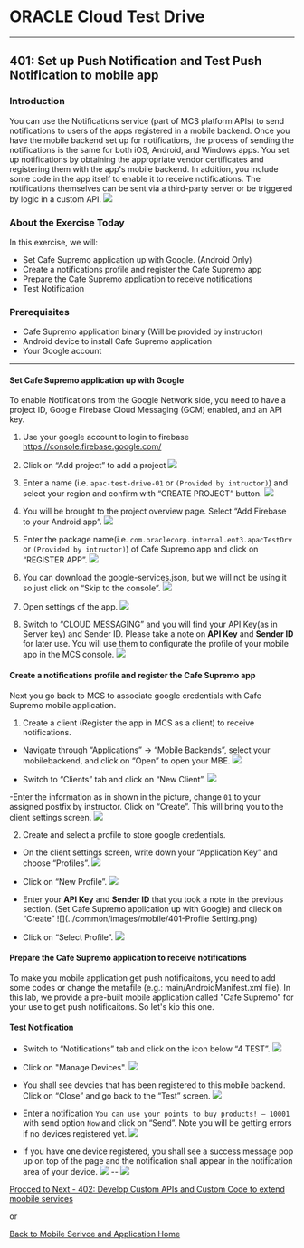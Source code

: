 # ORACLE Cloud Test Drive #
-----
## 401: Set up Push Notification and Test Push Notification to mobile app ##

### Introduction ###
You can use the Notifications service (part of MCS platform APIs) to send notifications to users of the apps registered in a mobile backend. Once you have the mobile backend set up for notifications, the process of sending the notifications is the same for both iOS, Android, and Windows apps. You set up notifications by obtaining the appropriate vendor certificates and registering them with the app's mobile backend. In addition, you include some code in the app itself to enable it to receive notifications. The notifications themselves can be sent via a third-party server or be triggered by logic in a custom API.
![](../common/images/mobile/mcsgs_dt_006_notifications.png)

### About the Exercise Today ###
In this exercise, we will:
- Set Cafe Supremo application up with Google. (Android Only)
- Create a notifications profile and register the Cafe Supremo app
- Prepare the Cafe Supremo application to receive notifications
- Test Notification

### Prerequisites ###
- Cafe Supremo application binary (Will be provided by instructor)
- Android device to install Cafe Supremo application
- Your Google account

----

#### Set Cafe Supremo application up with Google ####
To enable Notifications from the Google Network side, you need to have a project ID, Google Firebase Cloud Messaging (GCM) enabled, and an API key.

1. Use your google account to login to firebase https://console.firebase.google.com/ 

2. Click on “Add project” to add a project 
![](../common/images/mobile/401-FCM_AddProject.png)

3. Enter a name (i.e. `apac-test-drive-01` or `(Provided by intructor)`) and select your region and confirm with “CREATE PROJECT” button.
![](../common/images/mobile/401-Google_Project_Creation.png)

4. You will be brought to the project overview page. Select “Add Firebase to your Android app”.
![](../common/images/mobile/401-Add_Firebase_toApp.png)

5. Enter the package name(i.e. `com.oraclecorp.internal.ent3.apacTestDrv` or `(Provided by intructor)`) of Cafe Supremo app and click on “REGISTER APP”.
![](../common/images/mobile/401-FCM_Register_App.png)

6. You can download the google-services.json, but we will not be using it so just click on “Skip to the console”.
![](../common/images/mobile/401-Download_Google_JSON.png)

7. Open settings of the app.
![](../common/images/mobile/401-Open_App_Settings.png)

8. Switch to “CLOUD MESSAGING” and you will find your API Key(as in Server key) and Sender ID. Please take a note on **API Key** and **Sender ID** for later use. You will use them to configurate the profile of your mobile app in the MCS console.
![](../common/images/mobile/401-API_Key_SenderID.png)

#### Create a notifications profile and register the Cafe Supremo app ####
Next you go back to MCS to associate google credentials with Cafe Supremo mobile application.

1. Create a client (Register the app in MCS as a client) to receive notifications.
- Navigate through “Applications” -> “Mobile Backends”, select your mobilebackend, and click on “Open” to open your MBE.
![](../common/images/mobile/401-Select_MBE.png)

- Switch to “Clients” tab and click on “New Client”.
![](../common/images/mobile/401-Create_Client.png)

-Enter the information as in shown in the picture, change `01` to your assigned postfix by instructor. Click on “Create”. This will bring you to the client settings screen.
![](../common/images/mobile/401-Create_Client.png)

2. Create and select a profile to store google credentials.
- On the client settings screen, write down your “Application Key” and choose “Profiles”.
![](../common/images/mobile/401-Client_Setting_Created.png)

- Click on “New Profile”.
![](../common/images/mobile/401-Create_New_Profile.png)

- Enter your **API Key** and **Sender ID** that you took a note in the previous section. (Set Cafe Supremo application up with Google) and clieck on “Create”
![](../common/images/mobile/401-Profile Setting.png)

- Click on “Select Profile”.
![](../common/images/mobile/401-Review_MobileApp_Profile.png)

#### Prepare the Cafe Supremo application to receive notifications ####
To make you mobile application get push notificaitons, you need to add some codes or change the metafile (e.g.: main/AndroidManifest.xml file). In this lab, we provide a pre-built mobile application called "Cafe Supremo" for your use to get push notificaitons. So let's kip this one.

#### Test Notification ####
- Switch to “Notifications” tab and click on the icon below “4 TEST”.
![](../common/images/mobile/401-Test_Notification.png)

- Click on "Manage Devices".
![](../common/images/mobile/401-Test_Manage_Devices.png)

- You shall see devcies that has been registered to this mobile backend. Click on “Close” and go back to the “Test” screen.
![](../common/images/mobile/401-Manage_Devices.png)

- Enter a notification `You can use your points to buy products! – 10001` with send option `Now` and click on “Send”. Note you will be getting errors if no devices registered yet.
![](../common/images/mobile/401-Notification_Test_Screen.png)

- If you have one device registered, you shall see a success message pop up on top of the page and the notification shall appear in the notification area of your device.
![](../common/images/mobile/401-MCS_Notification_Result.png)
--
![](../common/images/mobile/401-MobileApp_Notification_Result.png)

[Procced to Next - 402: Develop Custom APIs and Custom Code to extend moobile services](402-MobileLab.md)

or

[Back to Mobile Serivce and Application Home](README.md)

